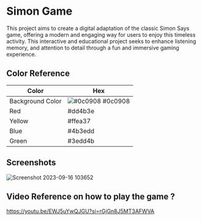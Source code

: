 # Simon  Game

This project aims to create a digital adaptation of the classic Simon Says game, offering a modern and engaging way for users to enjoy this timeless activity. This interactive and educational project seeks to enhance listening memory, and attention to detail through a fun and immersive gaming experience.

## Color Reference

| Color             | Hex                                                                |
| ----------------- | ------------------------------------------------------------------ |
| Background Color  | ![#0c0908](https://via.placeholder.com/10/0a192f?text=+) #0c0908 |
| Red | #dd4b3e |
| Yellow | #ffea37 |
| Blue | #4b3edd |
| Green | #3edd4b |


## Screenshots

![Screenshot 2023-09-16 103652](https://github.com/YadlaMani/Simon-Say-game/assets/133841094/2322f23b-42c5-4aea-9cc7-b63a54191b47)



## Video Reference on how to play the game ?

https://youtu.be/EWJ5uYwQJGU?si=rGjGn8J5MT3AFWVA


